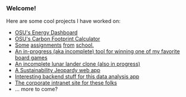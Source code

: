 ### Welcome!

Here are some cool projects I have worked on:

  * [OSU's Energy Dashboard](https://dashboard.sustainability.oregonstate.edu/)
  * [OSU's Carbon Footprint Calculator](https://myco2.sustainability.oregonstate.edu/)
  * [Some](https://github.com/jackrwoods/CS344_Assignments) [assignments](https://github.com/jackrwoods/CS344_Assignments) [from](https://github.com/jackrwoods/cs475-assignments) [school](https://github.com/jackrwoods/st-412-final-project)[.](https://github.com/jackrwoods/CS271_Assignments)
  * [An in-progress (aka incomplete) tool for winning one of my favorite board games](https://github.com/jackrwoods/sheriff-of-nottingham)
  * [An incomplete lunar lander clone (also in progress)](https://github.com/jackrwoods/lunar_lander)
  * [A Sustainability Jeopardy web app](https://github.com/OSU-Sustainability-Office/sustainability_jeopardy)
  * [Interesting backend stuff for this data analysis app](https://www.seeq.com/)
  * [The corporate intranet site for these folks](https://new.portlandgeneral.com/)
  * ... more to come?
